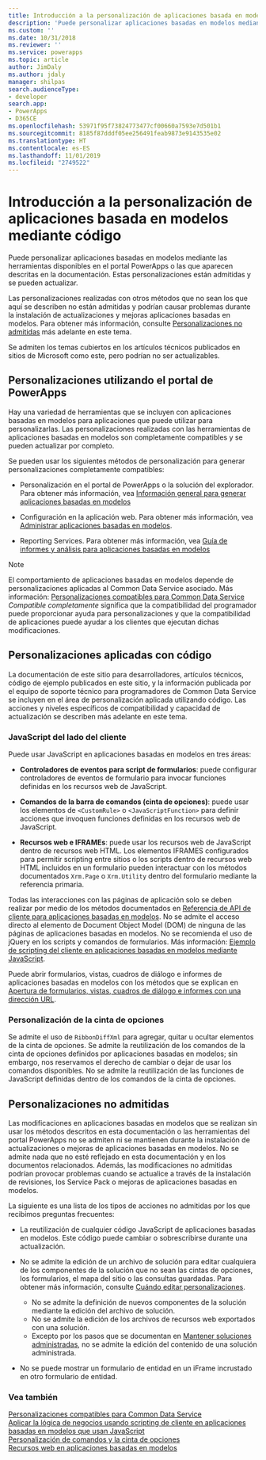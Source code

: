 ```yaml
---
title: Introducción a la personalización de aplicaciones basada en modelos mediante código | Microsoft Docs
description: 'Puede personalizar aplicaciones basadas en modelos mediante las herramientas disponibles en el portal PowerApps o las que aparecen descritas en la documentación. '
ms.custom: ''
ms.date: 10/31/2018
ms.reviewer: ''
ms.service: powerapps
ms.topic: article
author: JimDaly
ms.author: jdaly
manager: shilpas
search.audienceType:
- developer
search.app:
- PowerApps
- D365CE
ms.openlocfilehash: 53971f95f73824773477cf00660a7593e7d501b1
ms.sourcegitcommit: 8185f87dddf05ee256491feab9873e9143535e02
ms.translationtype: HT
ms.contentlocale: es-ES
ms.lasthandoff: 11/01/2019
ms.locfileid: "2749522"
---
```

# <a name="get-started-with-model-driven-apps-customization-using-code"></a>Introducción a la personalización de aplicaciones basada en modelos mediante código

<!-- https://docs.microsoft.com/dynamics365/customer-engagement/developer/supported-extensions
Split to just include MDA issues
 -->

Puede personalizar aplicaciones basadas en modelos mediante las herramientas disponibles en el portal PowerApps o las que aparecen descritas en la documentación. Estas personalizaciones están admitidas y se pueden actualizar.

Las personalizaciones realizadas con otros métodos que no sean los que aquí se describen no están admitidas y podrían causar problemas durante la instalación de actualizaciones y mejoras aplicaciones basadas en modelos. Para obtener más información, consulte [Personalizaciones no admitidas](#unsupported-customizations) más adelante en este tema.

Se admiten los temas cubiertos en los artículos técnicos publicados en sitios de Microsoft como este, pero podrían no ser actualizables.


## <a name="customizations-using-powerapps-portal"></a>Personalizaciones utilizando el portal de PowerApps

Hay una variedad de herramientas que se incluyen con aplicaciones basadas en modelos para aplicaciones que puede utilizar para personalizarlas. Las personalizaciones realizadas con las herramientas de aplicaciones basadas en modelos son completamente compatibles y se pueden actualizar por completo.

Se pueden usar los siguientes métodos de personalización para generar personalizaciones completamente compatibles:

- Personalización en el portal de PowerApps o la solución del explorador. Para obtener más información, vea [Información general para generar aplicaciones basadas en modelos](../../maker/model-driven-apps/model-driven-app-overview.md)

- Configuración en la aplicación web. Para obtener más información, vea [Administrar aplicaciones basadas en modelos](/dynamics365/customer-engagement/admin/admin-guide).

- Reporting Services. Para obtener más información, vea [Guía de informes y análisis para aplicaciones basadas en modelos](/dynamics365/customer-engagement/analytics/reporting-analytics-with-dynamics-365)

> [!NOTE]
> El comportamiento de aplicaciones basadas en modelos depende de personalizaciones aplicadas al Common Data Service asociado. Más información: [Personalizaciones compatibles para Common Data Service](../common-data-service/supported-customizations.md)
> *Compatible completamente* significa que la compatibilidad del programador puede proporcionar ayuda para personalizaciones y que la compatibilidad de aplicaciones puede ayudar a los clientes que ejecutan dichas modificaciones.


## <a name="customizations-applied-using-code"></a>Personalizaciones aplicadas con código

La documentación de este sitio para desarrolladores, artículos técnicos, código de ejemplo publicados en este sitio, y la información publicada por el equipo de soporte técnico para programadores de Common Data Service se incluyen en el área de personalización aplicada utilizando código. Las acciones y niveles específicos de compatibilidad y capacidad de actualización se describen más adelante en este tema.

### <a name="client-side-javascript"></a>JavaScript del lado del cliente

Puede usar JavaScript en aplicaciones basadas en modelos en tres áreas:

- **Controladores de eventos para script de formularios**: puede configurar controladores de eventos de formulario para invocar funciones definidas en los recursos web de JavaScript.

- **Comandos de la barra de comandos (cinta de opciones)**: puede usar los elementos de `<CustomRule>` o `<JavaScriptFunction>` para definir acciones que invoquen funciones definidas en los recursos web de JavaScript.

- **Recursos web e IFRAMEs**: puede usar los recursos web de JavaScript dentro de recursos web HTML. Los elementos IFRAMES configurados para permitir scripting entre sitios o los scripts dentro de recursos web HTML incluidos en un formulario pueden interactuar con los métodos documentados `Xrm.Page` o `Xrm.Utility` dentro del formulario mediante la referencia primaria.

Todas las interacciones con las páginas de aplicación solo se deben realizar por medio de los métodos documentados en [Referencia de API de cliente para aplicaciones basadas en modelos](clientapi/reference.md). No se admite el acceso directo al elemento de Document Object Model (DOM) de ninguna de las páginas de aplicaciones basadas en modelos. No se recomienda el uso de jQuery en los scripts y comandos de formularios. Más información: [Ejemplo de scripting del cliente en aplicaciones basadas en modelos mediante JavaScript](client-scripting.md).

Puede abrir formularios, vistas, cuadros de diálogo e informes de aplicaciones basadas en modelos con los métodos que se explican en [Apertura de formularios, vistas, cuadros de diálogo e informes con una dirección URL](open-forms-views-dialogs-reports-url.md).

### <a name="ribbon-customization"></a>Personalización de la cinta de opciones

Se admite el uso de `RibbonDiffXml` para agregar, quitar u ocultar elementos de la cinta de opciones. Se admite la reutilización de los comandos de la cinta de opciones definidos por aplicaciones basadas en modelos; sin embargo, nos reservamos el derecho de cambiar o dejar de usar los comandos disponibles. No se admite la reutilización de las funciones de JavaScript definidas dentro de los comandos de la cinta de opciones.

## <a name="unsupported-customizations"></a>Personalizaciones no admitidas

Las modificaciones en aplicaciones basadas en modelos que se realizan sin usar los métodos descritos en esta documentación o las herramientas del portal PowerApps no se admiten ni se mantienen durante la instalación de actualizaciones o mejoras de aplicaciones basadas en modelos. No se admite nada que no esté reflejado en esta documentación y en los documentos relacionados. Además, las modificaciones no admitidas podrían provocar problemas cuando se actualice a través de la instalación de revisiones, los Service Pack o mejoras de aplicaciones basadas en modelos.

La siguiente es una lista de los tipos de acciones no admitidas por los que recibimos preguntas frecuentes: 

- La reutilización de cualquier código JavaScript de aplicaciones basadas en modelos. Este código puede cambiar o sobrescribirse durante una actualización.
- No se admite la edición de un archivo de solución para editar cualquiera de los componentes de la solución que no sean las cintas de opciones, los formularios, el mapa del sitio o las consultas guardadas. Para obtener más información, consulte [Cuándo editar personalizaciones](when-edit-customization-file.md).
    - No se admite la definición de nuevos componentes de la solución mediante la edición del archivo de solución. 
    - No se admite la edición de los archivos de recursos web exportados con una solución. 
    - Excepto por los pasos que se documentan en [Mantener soluciones administradas](../common-data-service/maintain-managed-solutions.md), no se admite la edición del contenido de una solución administrada.

- No se puede mostrar un formulario de entidad en un iFrame incrustado en otro formulario de entidad.

### <a name="see-also"></a>Vea también

[Personalizaciones compatibles para Common Data Service](../common-data-service/supported-customizations.md)<br/>
[Aplicar la lógica de negocios usando scripting de cliente en aplicaciones basadas en modelos que usan JavaScript](client-scripting.md)<br/>
[Personalización de comandos y la cinta de opciones](customize-commands-ribbon.md)<br/>
[Recursos web en aplicaciones basadas en modelos](web-resources.md)
